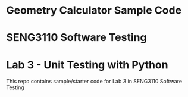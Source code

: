 # Geometry Calculator Sample Code

# SENG3110 Software Testing
# Lab 3 - Unit Testing with Python
 
This repo contains sample/starter code for Lab 3 in SENG3110 Software Testing
